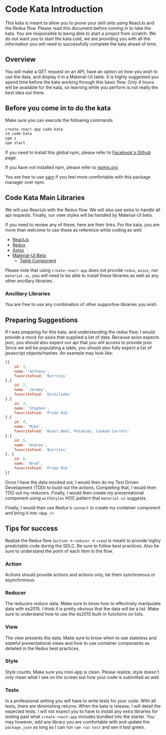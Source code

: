 # Code Kata Introduction
This kata is meant to allow you to prove your skill sets using ReactJs and the Redux flow. Please read this document before coming in to take the kata. You are responsible to being able to start a project from scratch. We do not want you to start the kata cold, we are providing you with all the information you will need to successfully complete the kata ahead of time.

## Overview
You will make a GET request on an API, have an option on how you wish to use the data, and display it in a Material-UI table. It is highly suggested you spend time before the kata working through this basic flow. Only 4 hours will be available for the kata, so learning while you perform is not really the best idea out there.

## Before you come in to do the kata
Make sure you can execute the following commands

```javascript
create-react-app code-kata
cd code-kata
npm i
npm start
```

If you need to install this global npm, please refer to [Facebook's Github](https://github.com/facebookincubator/create-react-app) page.

If you have not installed npm, please refer to [npmjs.org](https://nodejs.org/en/)

You are free to use [yarn](https://yarnpkg.com/lang/en/docs/install/) if you feel more comfortable with this package manager over npm.

## Code Kata Main Libraries
We will use ReactJs with the Redux flow. We will also use axios to handle all api requests. Finally, our view styles will be handled by Material-UI beta. 

If you need to review any of these, here are their links. For the kata, you are more than welcome to use these as reference while coding as well.

* [ReactJs](https://reactjs.org/)
* [Redux](https://redux.js.org/)
* [Axios](https://www.npmjs.com/package/axios)
* [Material-UI Beta](https://material-ui-next.com/)
	* [Table Component](https://material-ui-next.com/demos/tables/)

Please note that using `create-react-app` does not provide `redux`, `axios`, nor `material-ui`, you will need to be able to install these libraries as well as any other ancillary libraries.

### Ancillary Libraries
You are free to use any combination of other supportive libraries you wish. 

## Preparing Suggestions
If I was preparing for this kata, and understanding the redux flow, I would provide a mock for axios that supplied a list of data. Because axios expects json, you should also expect our api that you will access to provide json. Since we will be populating a table, you should also fully expect a list of javascript objects/hashes. An example may look like:

```javascript
[{
    id: 1,
    name: 'Anthony',
    favoriteFood: 'Burritos'
},{
    id: 2,
    name: 'Jeremy',
    favoriteFood: 'Enchiladas'
},{
    id: 3,
    name: 'Stephen',
    favoriteFood: 'Prime Rib'
},{
    id: 4,
    name: 'Mike',
    favoriteFood: 'Roast Beef, Potatoes, Cooked Carrots'
},{
    id: 5,
    name: 'Andrew',
    favoriteFood: 'Burritos'
}, {
    id: 6,
    name: 'Brad',
    favoriteFood: 'Prime Rib'
}]
```

Once I have the data mocked out, I would then do my Test Driven Development (TDD) to build out the actions. Completing that, I would then TDD out my reducers. Finally, I would then create my presentational component using `withStyles` HOC pattern that `material-ui` suggests. 

Finally, I would then use Redux's `connect` to create my container component and bring it into `<App />`

## Tips for success
Realize the Redux flow (`action` -> `reducer` -> `view`) is meant to provide highly predictable code during the SDLC. Be sure to follow best practices. Also be sure to understand the point of each item in the flow. 

### Action
Actions should provide actions and actions only, be them synchronous or asynchronous.

### Reducer
The reducers _reduce_ data. Make sure to know how to effectively manipulate data with es2015. I think it is pretty obvious that the data will be a list. Make sure to understand how to use the es2015 built-in functions on lists.

### View
The view presents the data. Make sure to know when to use stateless and stateful presentational views and how to use container components as detailed in the Redux best practices.

### Style
Style counts. Make sure you mini-app is clean. Please realize, style doesn't only mean what I see on the screen but how your code is submitted as well.

### Tests
In a professional setting you will have to write tests for your code. With all tests, there are diminishing returns. When the kata is release, I will detail the expected tests. I will not expect you to have to install any extra libraries for testing past what `create-react-app` includes bundled into the starter. You may however, add any library you are comfortable with and update the `package.json` as long as I can run `rpm run test` and see it test green.


